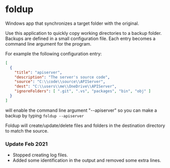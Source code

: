 # foldup
Windows app that synchronizes a target folder with the original.

Use this application to quickly copy working directories to a backup folder.  Backups are defined 
in a small configuration file.  Each entry becomes a command line argument for the program.

For example the following configuration entry:
```json
[
  {
    "title": "apiserver",
    "description": "The server's source code",
    "source": "C:\\code\\source\\APIServer",
    "dest": "C:\\users\\me\\OneDrive\\APIServer",
    "ignoreFolders": [ ".git", ".vs", "packages", "bin", "obj" ]
  }
]
```
will enable the command line argument "--apiserver" so you can make a backup by typing
```foldup --apiserver```

Foldup will create/update/delete files and folders in the destination directory to match the source.

### Update Feb 2021
* Stopped creating log files.
* Added some identification in the output and removed some extra lines.